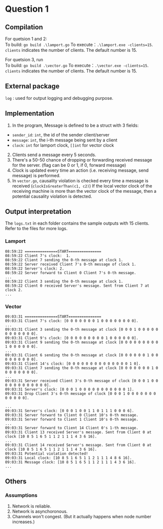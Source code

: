 # Question 1
## Compilation
For quetsion 1 and 2:  
To build: `go build .\lamport.go`
To execute：`.\lamport.exe -clients=15`. `clients` indicates the number of clients. The default number is 15.

For quetsion 3, run  
To build: `go build .\vector.go`
To execute：`.\vector.exe -clients=15`. `clients` indicates the number of clients. The default number is 15.

## External package
`log` : used for output logging and debugging purpose.

## Implementation

1. In the program, Message is defined to be a struct with 3 fields: 
- `sender_id`: `int`, the id of the sender client/server
- `message`: `int`, the i-th message being sent by a client
- `clock`: `int` for lamport clock, `[]int` for vector clock
2. Clients send a message every 5 seconds.
3. There's a 50-50 chance of dropping or forwarding received message for the server. (flag can be 0 or 1, if 0, forward message)
4. Clock is updated every time an action (i.e. receiving message, send message) is performed.
5. In `vector.go`, causality violation is checked every time a message is received (`clockIsGreaterThan(c1, c2)`) If the local vector clock of the receiving machine is more than the vector clock of the message, then a potential causality violation is detected.  

## Output interpretation
The `logs.txt` in each folder contains the sample outputs with 15 clients. Refer to the files for more logs.

### Lamport
```log
08:59:22 ===============START===============
08:59:22 Client 7's clock:  1.
08:59:22 Client 7 sending the 0-th message at clock 1.
08:59:22 Server received Client 7's 0-th message of clock 1.
08:59:22 Server's clock: 2.
08:59:22 Server forward to Client 0 Client 7's 0-th message.
...
08:59:22 Client 3 sending the 0-th message at clock 1.
08:59:22 Client 0 received Server's message. Sent from Client 7 at clock 2.
...
```
### Vector
```log
09:03:31 ===============START===============
09:03:31 Client 7's clock: [0 0 0 0 0 0 0 1 0 0 0 0 0 0 0 0].
...
09:03:31 Client 3 sending the 0-th message at clock [0 0 0 1 0 0 0 0 0 0 0 0 0 0 0 0].
09:03:31 Client 9's clock: [0 0 0 0 0 0 0 0 0 1 0 0 0 0 0 0].
09:03:31 Client 9 sending the 0-th message at clock [0 0 0 0 0 0 0 0 0 1 0 0 0 0 0 0].
...
09:03:31 Client 6 sending the 0-th message at clock [0 0 0 0 0 0 1 0 0 0 0 0 0 0 0 0].
09:03:31 Client 14's clock: [0 0 0 0 0 0 0 0 0 0 0 0 0 0 1 0].
09:03:31 Client 7 sending the 0-th message at clock [0 0 0 0 0 0 0 1 0 0 0 0 0 0 0 0].
...
09:03:31 Server received Client 3's 0-th message of clock [0 0 0 1 0 0 0 0 0 0 0 0 0 0 0 0].
09:03:31 Server's clock: [0 0 0 1 0 0 0 0 0 0 0 0 0 0 0 1].
09:03:31 Drop Client 3's 0-th message of clock [0 0 0 1 0 0 0 0 0 0 0 0 0 0 0 0].

...
09:03:31 Server's clock: [0 0 0 1 0 0 1 1 0 1 1 1 0 0 0 6].
09:03:31 Server forward to Client 0 Client 10's 0-th message.
09:03:31 Server forward to Client 1 Client 10's 0-th message.
...
09:03:31 Server forward to Client 14 Client 0's 1-th message.
09:03:31 Client 13 received Server's message. Sent from Client 0 at clock [10 8 5 1 6 5 1 1 2 1 1 1 4 3 6 16].
...
09:03:31 Client 14 received Server's message. Sent from Client 0 at clock [10 8 5 1 6 5 1 1 2 1 1 1 4 3 6 16].
09:03:31 Potential violation detected!
09:03:31 Local clock: [10 8 5 1 6 5 1 1 2 1 1 1 4 8 6 16].
09:03:31 Message clock: [10 8 5 1 6 5 1 1 2 1 1 1 4 3 6 16].
...
```

## Others
### Assumptions
1. Network is reliable.
2. Network is asynchoronous.
3. Channels won't congest. (But it actually happens when node number increases.)
